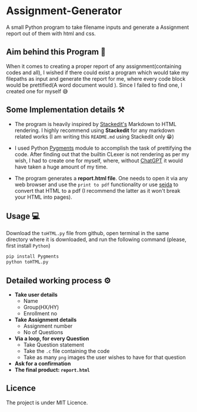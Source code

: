 ﻿# Assignment-Generator
A small Python program to take filename inputs and generate a Assignment report out of them with html and css.
## Aim behind this Program :gem:
When it comes to creating a proper report of any assignment(containing codes and all), I wished if there could exist a program which would take my filepaths as input and generate the report for me, where every code block would be prettified(A word document would ). Since I failed to find one, I created one for myself :sweat_smile:

## Some Implementation details :hammer_and_pick:
* The program is heavily inspired by [Stackedit's](https://stackedit.io) Markdown to HTML rendering. I highly recommend using **Stackedit** for any markdown related works (I am writing this `README.md` using Stackedit only :grin:)

* I used Python [Pygments](https://pygments.org/) module to accomplish the task of prettifying the code. After finding out that the builtin CLexer is not rendering as per my wish, I had to create one for myself, where, without [ChatGPT](https://chat.openai.com/) it would have taken a huge amount of my time.
*  The program generates a **report.html file**. One needs to open it via any web browser and use the `print to pdf` functionality or use [sejda](https://www.sejda.com/html-to-pdf) to convert that HTML to a pdf (I recommend the latter as it won't break your HTML into pages).

## Usage :computer:
Download the `toHTML.py` file from github, open terminal in the same directory where it is downloaded, and run the following command (please, first install `Python`)
```bash
pip install Pygments
python toHTML.py
```

## Detailed working process :gear:
* **Take user details**
  * Name
  * Group(HX/HY)
  * Enrollment no
* **Take Assignment details**
  * Assignment number
  * No of Questions
* **Via a loop, for every Question**
  * Take Question statement
  * Take the `.c` file containing the code
  * Take as many `png` images the user wishes to have for that question
* **Ask for a confirmation**
* **The final product: `report.html`**

## Licence
The project is under MIT Licence.
